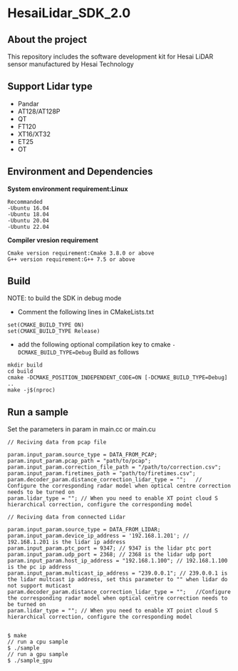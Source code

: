 # HesaiLidar_SDK_2.0
## About the project
This repository includes the software development kit for Hesai LiDAR sensor manufactured by Hesai Technology

## Support Lidar type
- Pandar
- AT128/AT128P
- QT
- FT120
- XT16/XT32
- ET25
- OT

## Environment and Dependencies

**System environment requirement:Linux**
```
Recommanded
-Ubuntu 16.04
-Ubuntu 18.04
-Ubuntu 20.04
-Ubuntu 22.04
```

**Compiler vresion requirement**
```
Cmake version requirement:Cmake 3.8.0 or above
G++ version requirement:G++ 7.5 or above
```

## Build
NOTE: to build the SDK in debug mode
- Comment the following lines in CMakeLists.txt
```
set(CMAKE_BUILD_TYPE ON)
set(CMAKE_BUILD_TYPE Release)
```
- add the following optional compilation key to cmake ```-DCMAKE_BUILD_TYPE=Debug```
Build as follows
```
mkdir build
cd build
cmake -DCMAKE_POSITION_INDEPENDENT_CODE=ON [-DCMAKE_BUILD_TYPE=Debug] ..
make -j$(nproc)
```

## Run a sample

Set the parameters in param in main.cc or main.cu
```
// Reciving data from pcap file
```
	param.input_param.source_type = DATA_FROM_PCAP;
	param.input_param.pcap_path = "path/to/pcap";
	param.input_param.correction_file_path = "/path/to/correction.csv";
	param.input_param.firetimes_path = "path/to/firetimes.csv";
	param.decoder_param.distance_correction_lidar_type = "";   // Configure the corresponding radar model when optical centre correction needs to be turned on
	param.lidar_type = ""; // When you need to enable XT point cloud S hierarchical correction, configure the corresponding model
```
// Reciving data from connected Lidar
```
	param.input_param.source_type = DATA_FROM_LIDAR;
	param.input_param.device_ip_address = '192.168.1.201'; // 192.168.1.201 is the lidar ip address
	param.input_param.ptc_port = 9347; // 9347 is the lidar ptc port
	param.input_param.udp_port = 2368; // 2368 is the lidar udp port
	param.input_param.host_ip_address = "192.168.1.100"; // 192.168.1.100 is the pc ip address
	param.input_param.multicast_ip_address = "239.0.0.1"; // 239.0.0.1 is the lidar multcast ip address, set this parameter to "" when lidar do not support muticast
	param.decoder_param.distance_correction_lidar_type = "";   //Configure the corresponding radar model when optical centre correction needs to be turned on
	param.lidar_type = ""; // When you need to enable XT point cloud S hierarchical correction, configure the corresponding model
```

$ make 
// run a cpu sample
$ ./sample
// run a gpu sample
$ ./sample_gpu
```
